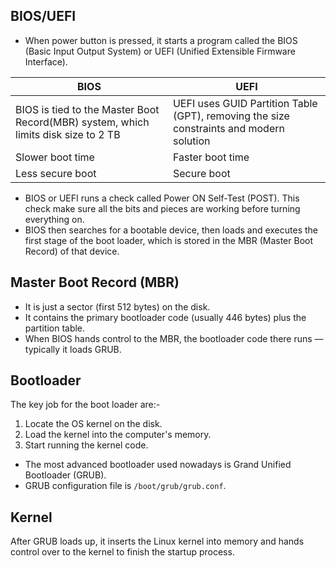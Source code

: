 ## BIOS/UEFI
* When power button is pressed, it starts a program called the BIOS (Basic Input Output System) or UEFI (Unified Extensible Firmware Interface). 

| BIOS                                                                               | UEFI                                                                                    |
| ---------------------------------------------------------------------------------- | --------------------------------------------------------------------------------------- |
| BIOS is tied to the Master Boot Record(MBR) system, which limits disk size to 2 TB | UEFI uses GUID Partition Table (GPT), removing the size constraints and modern solution |
| Slower boot time                                                                   | Faster boot time                                                                        |
| Less secure boot                                                                   | Secure boot                                                                             |
* BIOS or UEFI runs a check called Power ON Self-Test (POST). This check make sure all the bits and pieces are working before turning everything on.
* BIOS then searches for a bootable device, then loads and executes the first stage of the boot loader, which is stored in the MBR (Master Boot Record) of that device.

## Master Boot Record (MBR)

* It is just a sector (first 512 bytes) on the disk.
* It contains the primary bootloader code (usually 446 bytes) plus the partition table.
* When BIOS hands control to the MBR, the bootloader code there runs — typically it loads GRUB.

## Bootloader

The key job for the boot loader are:- 
1. Locate the OS kernel on the disk.
2. Load the kernel into the computer's memory.
3. Start running the kernel code.

* The most advanced bootloader used nowadays is Grand Unified Bootloader (GRUB).
* GRUB configuration file is `/boot/grub/grub.conf`.

## Kernel

After GRUB loads up, it inserts the Linux kernel into  memory and hands control over to the kernel to finish the startup process. 